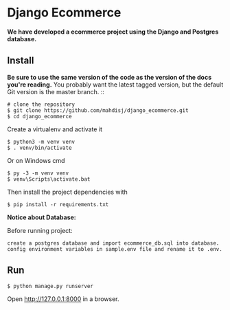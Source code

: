 Django Ecommerce
======
**We have developed a ecommerce project using the Django and Postgres database.**

Install
-------

**Be sure to use the same version of the code as the version of the docs
you're reading.** You probably want the latest tagged version, but the
default Git version is the master branch. ::

    # clone the repository
    $ git clone https://github.com/mahdisj/django_ecommerce.git
    $ cd django_ecommerce

Create a virtualenv and activate it

    $ python3 -m venv venv
    $ . venv/bin/activate

Or on Windows cmd

    $ py -3 -m venv venv
    $ venv\Scripts\activate.bat

Then install the project dependencies with 

    $ pip install -r requirements.txt

**Notice about Database:**

Before running project:

    create a postgres database and import ecommerce_db.sql into database.
    config environment variables in sample.env file and rename it to .env.

Run
---


    $ python manage.py runserver

Open http://127.0.0.1:8000 in a browser.



